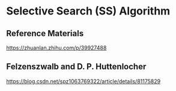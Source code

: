 # Selective Search (SS) Algorithm

## Reference Materials
https://zhuanlan.zhihu.com/p/39927488

## Felzenszwalb and D. P. Huttenlocher
https://blog.csdn.net/spz1063769322/article/details/81175829
